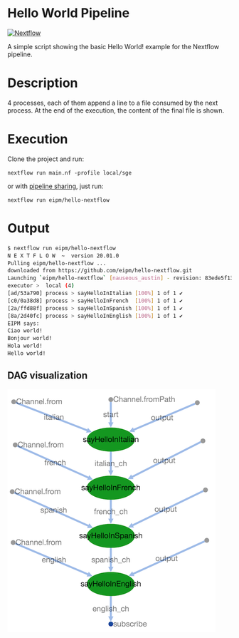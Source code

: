 Hello World Pipeline
====================
[![Nextflow](https://img.shields.io/badge/nextflow-%E2%89%A520.01.0-brightgreen.svg)](https://www.nextflow.io/)

A simple script showing the basic Hello World! example for the Nextflow pipeline. 
# Description
4 processes, each of them append a line to a file consumed by the next process.
At the end of the execution, the content of the final file is shown.

# Execution
Clone the project and run:

    nextflow run main.nf -profile local/sge 

or with [pipeline sharing](https://www.nextflow.io/docs/latest/en/latest/sharing.html), just run:
    
    nextflow run eipm/hello-nextflow 
    
# Output
    
``` bash
$ nextflow run eipm/hello-nextflow 
N E X T F L O W  ~  version 20.01.0
Pulling eipm/hello-nextflow ...
downloaded from https://github.com/eipm/hello-nextflow.git
Launching `eipm/hello-nextflow` [nauseous_austin] - revision: 83ede5f13c [master]
executor >  local (4)
[ad/53a790] process > sayHelloInItalian [100%] 1 of 1 ✔
[c0/0a38d8] process > sayHelloInFrench  [100%] 1 of 1 ✔
[2a/ffd88f] process > sayHelloInSpanish [100%] 1 of 1 ✔
[8a/2d40fc] process > sayHelloInEnglish [100%] 1 of 1 ✔
EIPM says:
Ciao world!
Bonjour world!
Hola world!
Hello world!
```    
## DAG visualization
![DAG](img/hello-nextflow-dag.png)